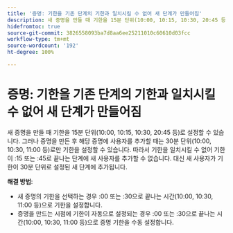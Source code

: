 ```yaml
---
title: '증명: 기한을 기존 단계의 기한과 일치시킬 수 없어 새 단계가 만들어짐'
description: 새 증명을 만들 때 기한을 15분 단위(10:00, 10:15, 10:30, 20:45 등)로 설정할 수 있습니다. 그러나 증명을 만든 후 해당 증명에 사용자를 추가할 때는 30분 단위(10:00, 10:30, 11:00 등)로만 기한을 설정할 수 있습니다.
hidefromtoc: true
source-git-commit: 3826558093ba7d8aa6ee25211010c60610d03fcc
workflow-type: tm+mt
source-wordcount: '192'
ht-degree: 100%

---
```


# 증명: 기한을 기존 단계의 기한과 일치시킬 수 없어 새 단계가 만들어짐

새 증명을 만들 때 기한을 15분 단위(10:00, 10:15, 10:30, 20:45 등)로 설정할 수 있습니다. 그러나 증명을 만든 후 해당 증명에 사용자를 추가할 때는 30분 단위(10:00, 10:30, 11:00 등)로만 기한을 설정할 수 있습니다. 따라서 기한을 일치시킬 수 없어 기한이 :15 또는 :45로 끝나는 단계에 새 사용자를 추가할 수 없습니다. 대신 새 사용자가 기한이 30분 단위로 설정된 새 단계에 추가됩니다.

**해결 방법**:

* 새 증명의 기한을 선택하는 경우 :00 또는 :30으로 끝나는 시간(10:00, 10:30, 11:00 등)으로 기한을 설정합니다.
* 증명을 만드는 시점에 기한이 자동으로 설정되는 경우 :00 또는 :30으로 끝나는 시간(10:00, 10:30, 11:00 등)으로 증명 기한을 수동 설정합니다.
